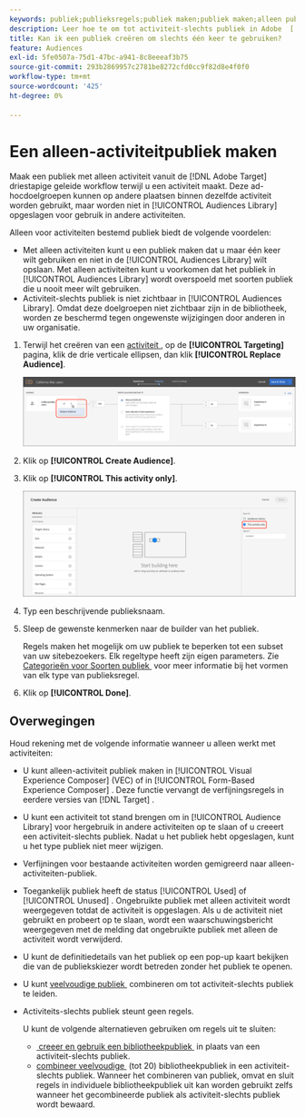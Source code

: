 ```yaml
---
keywords: publiek;publieksregels;publiek maken;publiek maken;alleen publiek maken;activiteit;alleen activiteit;adhoc
description: Leer hoe te om tot activiteit-slechts publiek in Adobe  [!DNL Target]  te leiden die voor eenmalig gebruik zijn.
title: Kan ik een publiek creëren om slechts één keer te gebruiken?
feature: Audiences
exl-id: 5fe0507a-75d1-47bc-a941-8c8eeeaf3b75
source-git-commit: 293b2869957c2781be8272cfd0cc9f82d8e4f0f0
workflow-type: tm+mt
source-wordcount: '425'
ht-degree: 0%

---
```


# Een alleen-activiteitpubliek maken

Maak een publiek met alleen activiteit vanuit de [!DNL Adobe Target] driestapige geleide workflow terwijl u een activiteit maakt. Deze ad-hocdoelgroepen kunnen op andere plaatsen binnen dezelfde activiteit worden gebruikt, maar worden niet in [!UICONTROL Audiences Library] opgeslagen voor gebruik in andere activiteiten.

Alleen voor activiteiten bestemd publiek biedt de volgende voordelen:

* Met alleen activiteiten kunt u een publiek maken dat u maar één keer wilt gebruiken en niet in de [!UICONTROL Audiences Library] wilt opslaan. Met alleen activiteiten kunt u voorkomen dat het publiek in [!UICONTROL Audiences Library] wordt overspoeld met soorten publiek die u nooit meer wilt gebruiken.
* Activiteit-slechts publiek is niet zichtbaar in [!UICONTROL Audiences Library]. Omdat deze doelgroepen niet zichtbaar zijn in de bibliotheek, worden ze beschermd tegen ongewenste wijzigingen door anderen in uw organisatie.

1. Terwijl het creëren van een [&#x200B; activiteit &#x200B;](/help/main/c-activities/activities.md#concept_D317A95A1AB54674BA7AB65C7985BA03), op de **[!UICONTROL Targeting]** pagina, klik de drie verticale ellipsen, dan klik **[!UICONTROL Replace Audience]**.

   ![&#x200B; Resultaat van de Stap &#x200B;](assets/edit_audience.png)

1. Klik op **[!UICONTROL Create Audience]**.

1. Klik op **[!UICONTROL This activity only]**.

   ![&#x200B; activiteit-slechts-aud beeld &#x200B;](assets/activity-only-aud.png)

1. Typ een beschrijvende publieksnaam.
1. Sleep de gewenste kenmerken naar de builder van het publiek.

   Regels maken het mogelijk om uw publiek te beperken tot een subset van uw sitebezoekers. Elk regeltype heeft zijn eigen parameters. Zie [&#x200B; Categorieën voor Soorten publiek &#x200B;](/help/main/c-target/c-audiences/c-target-rules/target-rules.md#concept_E3A77E42F1644503A829B5107B20880D) voor meer informatie bij het vormen van elk type van publieksregel.

1. Klik op **[!UICONTROL Done]**.

## Overwegingen

Houd rekening met de volgende informatie wanneer u alleen werkt met activiteiten:

* U kunt alleen-activiteit publiek maken in [!UICONTROL Visual Experience Composer] (VEC) of in [!UICONTROL Form-Based Experience Composer] . Deze functie vervangt de verfijningsregels in eerdere versies van [!DNL Target] .
* U kunt een activiteit tot stand brengen om in [!UICONTROL Audience Library] voor hergebruik in andere activiteiten op te slaan of u creeert een activiteit-slechts publiek. Nadat u het publiek hebt opgeslagen, kunt u het type publiek niet meer wijzigen.
* Verfijningen voor bestaande activiteiten worden gemigreerd naar alleen-activiteiten-publiek.
* Toegankelijk publiek heeft de status [!UICONTROL Used] of [!UICONTROL Unused] . Ongebruikte publiek met alleen activiteit wordt weergegeven totdat de activiteit is opgeslagen. Als u de activiteit niet gebruikt en probeert op te slaan, wordt een waarschuwingsbericht weergegeven met de melding dat ongebruikte publiek met alleen de activiteit wordt verwijderd.
* U kunt de definitiedetails van het publiek op een pop-up kaart bekijken die van de publiekskiezer wordt betreden zonder het publiek te openen.
* U kunt [&#x200B; veelvoudige publiek &#x200B;](/help/main/c-target/combining-multiple-audiences.md#concept_A7386F1EA4394BD2AB72399C225981E5) combineren om tot activiteit-slechts publiek te leiden.
* Activiteits-slechts publiek steunt geen regels.

  U kunt de volgende alternatieven gebruiken om regels uit te sluiten:

   * [&#x200B; creeer en gebruik een bibliotheekpubliek &#x200B;](/help/main/c-target/c-audiences/create-audience.md) in plaats van een activiteit-slechts publiek.
   * [&#x200B; combineer veelvoudige &#x200B;](/help/main/c-target/combining-multiple-audiences.md#concept_A7386F1EA4394BD2AB72399C225981E5) (tot 20) bibliotheekpubliek in een activiteit-slechts publiek. Wanneer het combineren van publiek, omvat en sluit regels in individuele bibliotheekpubliek uit kan worden gebruikt zelfs wanneer het gecombineerde publiek als activiteit-slechts publiek wordt bewaard.
